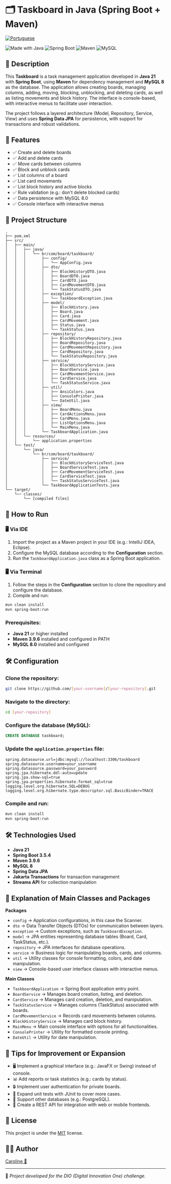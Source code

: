 # 🗂️ Taskboard in Java (Spring Boot + Maven)

<a href="https://github.com/Caroline-Teixeira/taskboard/blob/main/README.md">
<img src="https://raw.githubusercontent.com/yammadev/flag-icons/refs/heads/master/png/BR%402x.png" alt="Portuguese" ></a>

![Made with Java](https://img.shields.io/badge/Made%20with-Java-orange?style=for-the-badge&logo=java)
![Spring Boot](https://img.shields.io/badge/Spring%20Boot-Backend-green?style=for-the-badge&logo=spring)
![Maven](https://img.shields.io/badge/Maven-Build%20Tool-important?style=for-the-badge&logo=apachemaven)
![MySQL](https://img.shields.io/badge/MySQL-Database-blue?style=for-the-badge&logo=mysql)

## 📖 Description

This **Taskboard** is a task management application developed in **Java 21** with **Spring Boot**, using **Maven** for dependency management and **MySQL 8** as the database. The application allows creating boards, managing columns, adding, moving, blocking, unblocking, and deleting cards, as well as listing movements and block history. The interface is console-based, with interactive menus to facilitate user interaction.

The project follows a layered architecture (Model, Repository, Service, View) and uses **Spring Data JPA** for persistence, with support for transactions and robust validations.

## 🎯 Features

- ✅ Create and delete boards 
- ✅ Add and delete cards
- ✅ Move cards between columns 
- ✅ Block and unblock cards
- ✅ List columns of a board
- ✅ List card movements
- ✅ List block history and active blocks
- ✅ Rule validation (e.g.: don't delete blocked cards)
- ✅ Data persistence with MySQL 8.0
- ✅ Console interface with interactive menus

## 📂 Project Structure

```
.
├── pom.xml
├── src/
│   ├── main/
│   │   ├── java/
│   │   │   └── br/com/board/taskboard/
│   │   │       ├── config/
│   │   │       │   └── AppConfig.java
│   │   │       ├── dto/
│   │   │       │   ├── BlockHistoryDTO.java
│   │   │       │   ├── BoardDTO.java
│   │   │       │   ├── CardDTO.java
│   │   │       │   ├── CardMovementDTO.java
│   │   │       │   └── TaskStatusDTO.java
│   │   │       ├── exception/
│   │   │       │   └── TaskboardException.java
│   │   │       ├── model/
│   │   │       │   ├── BlockHistory.java
│   │   │       │   ├── Board.java
│   │   │       │   ├── Card.java
│   │   │       │   ├── CardMovement.java
│   │   │       │   ├── Status.java
│   │   │       │   └── TaskStatus.java
│   │   │       ├── repository/
│   │   │       │   ├── BlockHistoryRepository.java
│   │   │       │   ├── BoardRepository.java
│   │   │       │   ├── CardMovementRepository.java
│   │   │       │   ├── CardRepository.java
│   │   │       │   └── TaskStatusRepository.java
│   │   │       ├── service/
│   │   │       │   ├── BlockHistoryService.java
│   │   │       │   ├── BoardService.java
│   │   │       │   ├── CardMovementService.java
│   │   │       │   ├── CardService.java
│   │   │       │   └── TaskStatusService.java
│   │   │       ├── util/
│   │   │       │   ├── AnsiColors.java
│   │   │       │   ├── ConsolePrinter.java
│   │   │       │   └── DateUtil.java
│   │   │       ├── view/
│   │   │       │   ├── BoardMenu.java
│   │   │       │   ├── CardActionsMenu.java
│   │   │       │   ├── CardMenu.java
│   │   │       │   ├── ListOptionsMenu.java
│   │   │       │   └── MainMenu.java
│   │   │       └── TaskboardApplication.java
│   │   └── resources/
│   │       └── application.properties
│   └── test/
│       └── java/
│           └── br/com/board/taskboard/
│               ├── service/
│               │   ├── BlockHistoryServiceTest.java
│               │   ├── BoardServiceTest.java
│               │   ├── CardMovementServiceTest.java
│               │   ├── CardServiceTest.java
│               │   └── TaskStatusServiceTest.java
│               └── TaskboardApplicationTests.java
└── target/
    └── classes/
        └── [compiled files]
```

## 🚀 How to Run

### 🖥️ Via IDE
1. Import the project as a Maven project in your IDE (e.g.: IntelliJ IDEA, Eclipse).
2. Configure the MySQL database according to the **Configuration** section.
3. Run the `TaskboardApplication.java` class as a Spring Boot application.

### 🖥️ Via Terminal
1. Follow the steps in the **Configuration** section to clone the repository and configure the database.
2. Compile and run:
```bash
mvn clean install
mvn spring-boot:run
```

### Prerequisites:
- **Java 21** or higher installed
- **Maven 3.9.6** installed and configured in PATH
- **MySQL 8.0** installed and configured

## 🛠️ Configuration

### Clone the repository:
```bash
git clone https://github.com/[your-username]/[your-repository].git
```

### Navigate to the directory:
```bash
cd [your-repository]
```

### Configure the database (MySQL):
```sql
CREATE DATABASE taskboard;
```

### Update the `application.properties` file:
```properties
spring.datasource.url=jdbc:mysql://localhost:3306/taskboard
spring.datasource.username=your_username
spring.datasource.password=your_password
spring.jpa.hibernate.ddl-auto=update
spring.jpa.show-sql=true
spring.jpa.properties.hibernate.format_sql=true
logging.level.org.hibernate.SQL=DEBUG
logging.level.org.hibernate.type.descriptor.sql.BasicBinder=TRACE
```

### Compile and run:
```bash
mvn clean install
mvn spring-boot:run
```

## 🛠️ Technologies Used

- **Java 21**
- **Spring Boot 3.5.4**
- **Maven 3.9.6**
- **MySQL 8** 
- **Spring Data JPA** 
- **Jakarta Transactions** for transaction management
- **Streams API** for collection manipulation

## 📖 Explanation of Main Classes and Packages

**Packages**
- `config` → Application configurations, in this case the Scanner.
- `dto` → Data Transfer Objects (DTOs) for communication between layers.
- `exception` → Custom exceptions, such as `TaskboardException`.
- `model` → JPA entities representing database tables (Board, Card, TaskStatus, etc.).
- `repository` → JPA interfaces for database operations.
- `service` → Business logic for manipulating boards, cards, and columns.
- `util` → Utility classes for console formatting, colors, and date manipulation.
- `view` → Console-based user interface classes with interactive menus.

**Main Classes**
- `TaskboardApplication` → Spring Boot application entry point.
- `BoardService` → Manages board creation, listing, and deletion.
- `CardService` → Manages card creation, deletion, and manipulation.
- `TaskStatusService` → Manages columns (TaskStatus) associated with boards.
- `CardMovementService` → Records card movements between columns.
- `BlockHistoryService` → Manages card block history.
- `MainMenu` → Main console interface with options for all functionalities.
- `ConsolePrinter` → Utility for formatted console printing.
- `DateUtil` → Utility for date manipulation.

## 📌 Tips for Improvement or Expansion

- 🖥️ Implement a graphical interface (e.g.: JavaFX or Swing) instead of console.
- 📊 Add reports or task statistics (e.g.: cards by status).
- 🔒 Implement user authentication for private boards.
- 🧪 Expand unit tests with JUnit to cover more cases.
- 💾 Support other databases (e.g.: PostgreSQL).
- 📱 Create a REST API for integration with web or mobile frontends.

## 📄 License

This project is under the [MIT](LICENSE) license.

## 👨‍💻 Author

<a href="https://github.com/Caroline-Teixeira">Caroline 💙</a>

---

📌 *Project developed for the DIO (Digital Innovation One) challenge.*
